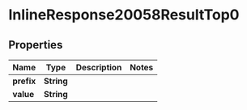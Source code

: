 # InlineResponse20058ResultTop0

## Properties
Name | Type | Description | Notes
------------ | ------------- | ------------- | -------------
**prefix** | **String** |  | 
**value** | **String** |  | 
